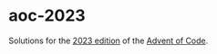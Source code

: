 # aoc-2023
Solutions for the [2023 edition](https://adventofcode.com/2023) of the [Advent of Code](https://adventofcode.com).
